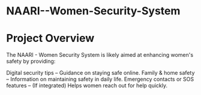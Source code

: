 # NAARI--Women-Security-System
# Project Overview
The NAARI - Women Security System is likely aimed at enhancing women's safety by providing:

Digital security tips – Guidance on staying safe online.
Family & home safety – Information on maintaining safety in daily life.
Emergency contacts or SOS features – (If integrated) Helps women reach out for help quickly.
